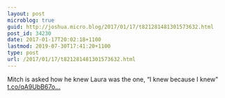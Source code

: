 ```yaml
---
layout: post
microblog: true
guid: http://joshua.micro.blog/2017/01/17/t821281481301573632.html
post_id: 34230
date: 2017-01-17T20:02:18+1100
lastmod: 2019-07-30T17:41:20+1100
type: post
url: /2017/01/17/t821281481301573632.html
---
```

Mitch is asked how he knew Laura was the one, “I knew because I knew" [t.co/qA9UbB67o...](https://t.co/qA9UbB67oa)
